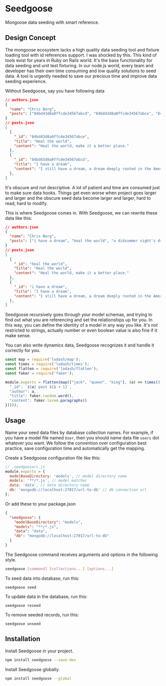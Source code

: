 # Seedgoose

Mongoose data seeding with smart reference.

## Design Concept

The mongoose ecosystem lacks a high quality data seeding tool and fixture
loading tool with id references support. I was shocked by this. This kind of
tools exist for years in Ruby on Rails world. It's the base functionality for
data seeding and unit test fixturing. In our node.js world, every team and
developer has their own time consuming and low quality solutions to seed data.
A tool is urgently needed to save our precious time and improve data seeding
experience.

Without Seedgoose, say you have following data

``` json
// authors.json
{
  "name": "Chris Berg",
  "posts": ["84bd43d8a0ffcde34567abcd", "84bd43d8a0ffcde34567abce", "84bd43d8a0ffcde34567abcf"]
}
// posts.json
[
  {
    "_id": "84bd43d8a0ffcde34567abce",
    "title": "Heal the world",
    "content": "Heal the world, make it a better place."
  },
  {
    "_id": "84bd43d8a0ffcde34567abcd",
    "title": "I have a dream",
    "content": "I still have a dream, a dream deeply rooted in the American dream."
  },  
]

```

It's obscure and not descriptive. A lot of patient and time are consumed just
to make sure data hooks. Things get even worse when project goes larger and
larger and the obscure seed data become larger and larger, hard to read, hard
to modify.

This is where Seedgoose comes in. With Seedgoose, we can rewrite these data
like this:

``` json
// authors.json
{
  "name": "Chris Berg",
  "posts": ["i have a dream", "heal the world", "a didsummer night's dream"]
}
// posts.json
[
  {
    "_id": "heal the world",
    "title": "Heal the world",
    "content": "Heal the world, make it a better place."
  },
  {
    "_id": "i have a dream",
    "title": "I have a dream",
    "content": "I still have a dream, a dream deeply rooted in the American dream."
  },  
]

```

Seedgoose recursively goes through your model schemas, and trying to find out
what you are referencing and set the relationships up for you. In this way, you
can define the identity of a model in any way you like. It's not restricted to
strings, actually number or even boolean value is also fine if it make sense.

You can also write dynamics data, Seedgoose recognizes it and handle it
correctly for you.

``` javascript
const map = require('lodash/map');
const times = require('lodash/times');
const flatten = require('lodash/flatten');
const faker = require('faker');

module.exports = flatten(map(["jack", "queen", "king"], (a) => times(3, (i) => ({
  "_id": `${a} post ${i + 1}`,
  "author": a,
  "title": faker.random.word(),
  "content": faker.lorem.paragraphs()
}))));
```

## Usage

Name your seed data files by database collection names. For example, if you
have a model file named `User`, then you should name data file `users` dot
whatever you want. We follow the convention over configuration best practice,
save configuration time and automatically get the mapping.

Create a Seedgoose configuration file like this:

``` javascript
// .seedgooserc.js
module.exports = {
  modelBaseDirectory: 'models', // model directory name
  models: '**/*.js', // model matcher
  data: 'data', // data directory name
  db: 'mongodb://localhost:27017/url-to-db' // db connection url
};
```

Or add these to your package.json

``` json
{
  "seedgoose": {
    "modelBaseDirectory": "models",
    "models": "**/*.js",
    "data": "data",
    "db": "mongodb://localhost:27017/url-to-db"
  }
}
```

The Seedgoose command receives arguments and options in the following style.

```bash
seedgoose [command] [collections...] [options...]
```

To seed data into database, run this:

```
seedgoose seed
```

To update data in the database, run this:

```
seedgoose reseed
```

To remove seeded records, run this:

```
seedgoose unseed
```

## Installation

Install Seedgoose in your project.
``` bash
npm install seedgoose --save-dev
```
Install Seedgoose globally.
``` bash
npm install seedgoose --global
```
